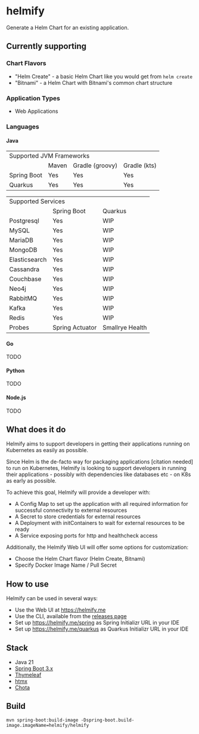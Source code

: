 # helmify

Generate a Helm Chart for an existing application.

## Currently supporting

### Chart Flavors
- "Helm Create" - a basic Helm Chart like you would get from `helm create`
- "Bitnami" - a Helm Chart with Bitnami's common chart structure

### Application Types
- Web Applications

### Languages

#### Java

<table>
  <tr>
    <td colspan="4">Supported JVM Frameworks</td>
  </tr>
  <tr>
    <td></td>
    <td>Maven</td>
    <td>Gradle (groovy)</td>
    <td>Gradle (kts)</td>
  </tr>
  <tr>
    <td>Spring Boot</td>
    <td>Yes</td>
    <td>Yes</td>
    <td>Yes</td>
  </tr>
  <tr>
    <td>Quarkus</td>
    <td>Yes</td>
    <td>Yes</td>
    <td>Yes</td>
  </tr>
</table>

<table>
  <tr>
    <td colspan="4">Supported Services</td>
  </tr>
  <tr>
    <td></td>
    <td>Spring Boot</td>
    <td>Quarkus</td>
  </tr>
  <tr>
    <td>Postgresql</td>
    <td>Yes</td>
    <td>WIP</td>
  </tr>
  <tr>
    <td>MySQL</td>
    <td>Yes</td>
    <td>WIP</td>
  </tr>
  <tr>
    <td>MariaDB</td>
    <td>Yes</td>
    <td>WIP</td>
  </tr>
  <tr>
    <td>MongoDB</td>
    <td>Yes</td>
    <td>WIP</td>
  </tr>
  <tr>
    <td>Elasticsearch</td>
    <td>Yes</td>
    <td>WIP</td>
  </tr>
  <tr>
    <td>Cassandra</td>
    <td>Yes</td>
    <td>WIP</td>
  </tr>
  <tr>
    <td>Couchbase</td>
    <td>Yes</td>
    <td>WIP</td>
  </tr>
  <tr>
    <td>Neo4j</td>
    <td>Yes</td>
    <td>WIP</td>
  </tr>
  <tr>
    <td>RabbitMQ</td>
    <td>Yes</td>
    <td>WIP</td>
  </tr>
  <tr>
    <td>Kafka</td>
    <td>Yes</td>
    <td>WIP</td>
  </tr>
  <tr>
    <td>Redis</td>
    <td>Yes</td>
    <td>WIP</td>
  </tr>
  <tr>
    <td>Probes</td>
    <td>Spring Actuator</td>
    <td>Smallrye Health</td>
  </tr>
</table>

#### Go
TODO

#### Python
TODO

#### Node.js
TODO


## What does it do

Helmify aims to support developers in getting their applications running on Kubernetes as easily as possible.

Since Helm is the de-facto way for packaging applications [citation needed] to run on Kubernetes, Helmify is looking to
support developers in running their applications - possibly with dependencies like databases etc - on K8s as early
as possible. 

To achieve this goal, Helmify will provide a developer with:
- A Config Map to set up the application with all required information for successful connectivity to external resources
- A Secret to store credentials for external resources
- A Deployment with initContainers to wait for external resources to be ready
- A Service exposing ports for http and healthcheck access

Additionally, the Helmify Web UI will offer some options for customization:
- Choose the Helm Chart flavor (Helm Create, Bitnami)
- Specify Docker Image Name / Pull Secret

## How to use

Helmify can be used in several ways: 

- Use the Web UI at https://helmify.me
- Use the CLI, available from the [releases page](https://github.com/helmify/helmify/releases)
- Set up https://helmify.me/spring as Spring Initializr URL in your IDE
- Set up https://helmify.me/quarkus as Quarkus Initializr URL in your IDE


## Stack

- Java 21
- [Spring Boot 3.x](https://docs.spring.io/spring-boot/docs/current/reference/html/)
- [Thymeleaf](https://www.thymeleaf.org/doc/tutorials/3.1/thymeleafspring.html)
- [htmx](https://htmx.org/docs/)
- [Chota](https://jenil.github.io/chota/#docs)

## Build

```shell
mvn spring-boot:build-image -Dspring-boot.build-image.imageName=helmify/helmify
```
